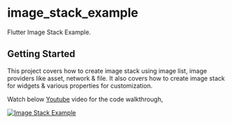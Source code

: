 # image_stack_example

Flutter Image Stack Example.

## Getting Started

This project covers how to create image stack using image list, image providers like asset, network & file. It also covers how to create image stack for widgets & various properties for customization.

Watch below [Youtube](https://www.youtube.com/watch?v=ZyVLMgUHs44) video for the code walkthrough,

[![Image Stack Example](https://img.youtube.com/vi/ZyVLMgUHs44/0.jpg)](https://www.youtube.com/watch?v=ZyVLMgUHs44)

